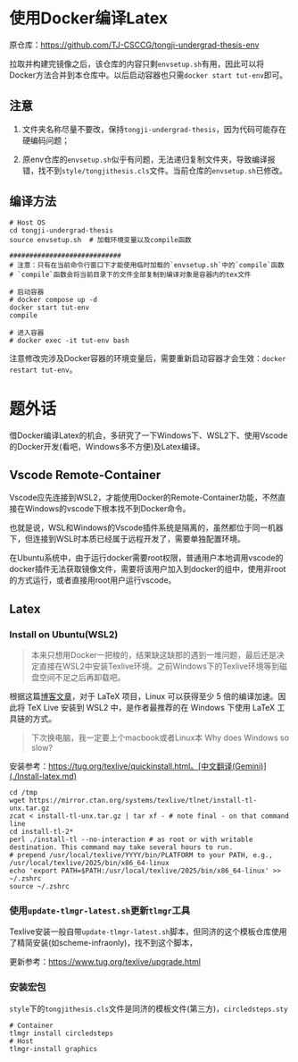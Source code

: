 # 使用Docker编译Latex

原仓库：https://github.com/TJ-CSCCG/tongji-undergrad-thesis-env

拉取并构建完镜像之后，该仓库的内容只剩`envsetup.sh`有用，因此可以将Docker方法合并到本仓库中。以后启动容器也只需`docker start tut-env`即可。

## 注意

1. 文件夹名称尽量不要改，保持`tongji-undergrad-thesis`，因为代码可能存在硬编码问题；

2. 原env仓库的`envsetup.sh`似乎有问题，无法递归复制文件夹，导致编译报错，找不到`style/tongjithesis.cls`文件。当前仓库的`envsetup.sh`已修改。

## 编译方法

```shell
# Host OS
cd tongji-undergrad-thesis
source envsetup.sh  # 加载环境变量以及compile函数

############################
# 注意：只有在当前命令行窗口下才能使用临时加载的`envsetup.sh`中的`compile`函数
# `compile`函数会将当前目录下的文件全部复制到编译对象是容器内的tex文件

# 启动容器
# docker compose up -d
docker start tut-env
compile 

# 进入容器
# docker exec -it tut-env bash
```

注意修改完涉及Docker容器的环境变量后，需要重新启动容器才会生效：`docker restart tut-env`。

# 题外话

借Docker编译Latex的机会，多研究了一下Windows下、WSL2下、使用Vscode的Docker开发(看吧，Windows多不方便)及Latex编译。

## Vscode Remote-Container

Vscode应先连接到WSL2，才能使用Docker的Remote-Container功能，不然直接在Windows的vscode下根本找不到Docker命令。

也就是说，WSL和Windows的Vscode插件系统是隔离的，虽然都位于同一机器下，但连接到WSL时本质已经属于远程开发了，需要单独配置环境。

在Ubuntu系统中，由于运行docker需要root权限，普通用户本地调用vscode的docker插件无法获取镜像文件，需要将该用户加入到docker的组中，使用非root的方式运行，或者直接用root用户运行vscode。

## Latex

### Install on Ubuntu(WSL2)

> 本来只想用Docker一把梭的，结果缺这缺那的遇到一堆问题，最后还是决定直接在WSL2中安装Texlive环境。之前Windows下的Texlive环境等到磁盘空间不足之后再卸载吧。

根据这篇[博客文章](https://www.cnblogs.com/eslzzyl/p/17358405.html)，对于 LaTeX 项目，Linux 可以获得至少 5 倍的编译加速。因此将 TeX Live 安装到 WSL2 中，是作者最推荐的在 Windows 下使用 LaTeX 工具链的方式。

> 下次换电脑，我一定要上个macbook或者Linux本
> Why does Windows so slow?

安装参考：https://tug.org/texlive/quickinstall.html。[中文翻译(Gemini)](./Install-latex.md)

```shell
cd /tmp
wget https://mirror.ctan.org/systems/texlive/tlnet/install-tl-unx.tar.gz
zcat < install-tl-unx.tar.gz | tar xf - # note final - on that command line
cd install-tl-2*
perl ./install-tl --no-interaction # as root or with writable destination. This command may take several hours to run.
# prepend /usr/local/texlive/YYYY/bin/PLATFORM to your PATH, e.g., /usr/local/texlive/2025/bin/x86_64-linux
echo 'export PATH=$PATH:/usr/local/texlive/2025/bin/x86_64-linux' >> ~/.zshrc
source ~/.zshrc
```

### 使用`update-tlmgr-latest.sh`更新`tlmgr`工具

Texlive安装一般自带`update-tlmgr-latest.sh`脚本，但同济的这个模板仓库使用了精简安装(如scheme-infraonly)，找不到这个脚本，

更新参考：https://www.tug.org/texlive/upgrade.html

### 安装宏包

`style`下的`tongjithesis.cls`文件是同济的模板文件(第三方)，`circledsteps.sty`

```shell
# Container
tlmgr install circledsteps
# Host
tlmgr-install graphics
```